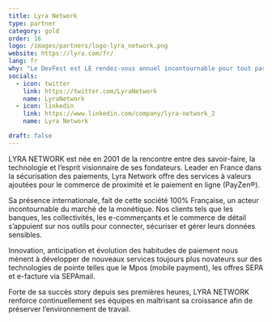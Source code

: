 ```yaml
---
title: Lyra Network
type: partner
category: gold
order: 16
logo: /images/partners/logo-lyra_network.png
website: https://lyra.com/fr/
lang: fr
why: "Le DevFest est LE rendez-vous annuel incontournable pour tout passionné de développement qui se respecte ! Partenaire du DevFest depuis sa première édition, nous sommes fiers de partager les mêmes valeurs et d'encourager l'échange et le partage autour des nouvelles technologies. C'était donc une évidence de sponsoriser un tel événement qui associe aussi bien des conférences de qualité et un cadre propice à l'échange où l'ambiance est chaque année au rendez-vous !"
socials:
  - icon: twitter
    link: https://twitter.com/LyraNetwork
    name: LyraNetwork
  - icon: linkedin
    link: https://www.linkedin.com/company/lyra-network_2
    name: Lyra Network

draft: false
---
```

LYRA NETWORK est née en 2001 de la rencontre entre des savoir-faire, la technologie et  l’esprit visionnaire de ses fondateurs. Leader en France dans la sécurisation des paiements, Lyra Network offre des services à valeurs ajoutées pour le commerce de proximité et le paiement en ligne (PayZen®).

Sa présence internationale, fait de cette société 100% Française, un acteur incontournable du marché de la monétique. Nos clients tels que les banques, les collectivités, les e-commerçants et le commerce de détail s’appuient sur nos outils pour connecter, sécuriser et gérer leurs données sensibles.

Innovation,  anticipation et évolution des habitudes de paiement nous mènent à développer de nouveaux services toujours plus novateurs sur des technologies de pointe telles que le Mpos (mobile payment), les offres SEPA et e-facture via SEPAmail.

Forte de sa succès story depuis ses premières heures, LYRA NETWORK renforce continuellement ses équipes en maîtrisant sa croissance afin de préserver l’environnement de travail.
